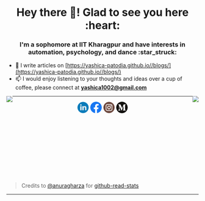 

<!--
**yashica-patodia/yashica-patodia** is a ✨ _special_ ✨ repository because its `README.md` (this file) appears on your GitHub profile.

Here are some ideas to get you started:

- 🔭 I’m currently working on ...
- 🌱 I’m currently learning ...
- 👯 I’m looking to collaborate on ...
- 🤔 I’m looking for help with ...
- 💬 Ask me about ...
- 📫 How to reach me: ...
- 😄 Pronouns: ...
- ⚡ Fun fact: ...
-->

<h1 align="center">Hey there 👋! Glad to see you here :heart:</h1>
<h3 align="center">I'm a sophomore at IIT Kharagpur and have interests in  automation, psychology, and dance :star_struck:</h3>

- 📝 I  write articles on [https://yashica-patodia.github.io//blogs/](https://yashica-patodia.github.io//blogs/)
- 📫 I would enjoy listening to your thoughts and ideas over a cup of coffee, please connect at **yashica1002@gmail.com**


<img align="left" height=180em src="https://github-readme-stats.vercel.app/api/top-langs/?username=yashica-patodia&theme=vue&hide=css,tcl,html"></img>
<img align="right" height=180em src="https://github-readme-stats.vercel.app/api?username=yashica-patodia&count_private=true&show_icons=true&theme=vue&include_all_commits=true"></img>




<hr>
<p align="center">
<a href="https://www.linkedin.com/in/yashica-patodia/" target="blank"><img align="center" src="https://github.com/yashica-patodia/yashica-patodia/blob/main/asset/linkedin.svg" alt="@yashica-patodia" height="30" width="30" /></a>
<a href="https://www.facebook.com/yashica.patodia.7/" target="blank"><img align="center" src="https://github.com/yashica-patodia/yashica-patodia/blob/main/asset/facebook.svg" alt="@yashica-patodia" height="30" width="30" /></a>
<a href="https://www.instagram.com/yashica_p47/" target="blank"><img align="center" src="https://github.com/yashica-patodia/yashica-patodia/blob/main/asset/instagram.svg" alt="@yashica-patodia" height="30" width="30" /></a>
<a href="https://medium.com/@yashica1002" target="blank"><img align="center" src="https://github.com/yashica-patodia/yashica-patodia/blob/main/asset/medium.svg" alt="@yashica-patodia" height="30" width="30" /></a>
</p>

<br/><br/><br/><br/><br/><br/><br/><br/><br/>
> Credits to [@anuragharza](https://github.com/anuraghazra) for [github-read-stats](https://github.com/anuraghazra/github-readme-stats)
<hr>

